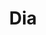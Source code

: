 ---
title: "Dia"
url: /ciudad-autonoma-de-buenos-aires/dia-coronel-martiniano-chilavert/
shop: Supermarkt
---
